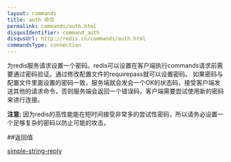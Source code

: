 ```yaml
---
layout: commands
title: auth 命令
permalink: commands/auth.html
disqusIdentifier: command_auth
disqusUrl: http://redis.cn/commands/auth.html
commandsType: connection
---
```


为redis服务请求设置一个密码。redis可以设置在客户端执行commands请求前需要通过密码验证。通过修改配置文件的requirepass就可以设置密码。 如果密码与配置文件里面设置的密码一致，服务端就会发会一个OK的状态码，接受客户端发送其他的请求命令，否则服务端会返回一个错误码，客户端需要尝试使用新的密码来进行连接。

**注意:** 因为redis的高性能能在短时间接受非常多的尝试性密码，所以请务必设置一个足够复杂的密码以防止可能的攻击。

##返回值

[simple-string-reply](/topics/protocol.html#simple-string-reply)
